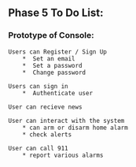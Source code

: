 ## Phase 5 To Do List:

### Prototype of Console:
	Users can Register / Sign Up
		*  Set an email
		*  Set a password
		*  Change password

	Users can sign in
		*  Authenticate user

	User can recieve news 

	User can interact with the system
		* can arm or disarm home alarm
		* check alerts

	User can call 911
		* report various alarms
